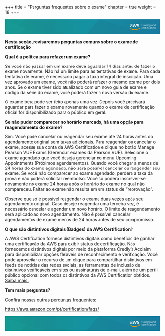 +++ 
title = "Perguntas frequentes sobre o exame" 
chapter = true 
weight = 18 
+++

<img src="images/logo-bar.png" alt="drawing"/>

**Nesta seção, revisaremos perguntas comuns sobre o exame de certificação**

**Qual é a política para refazer um exame?**

Se você não passar em um exame deve aguardar 14 dias antes de fazer o exame novamente. Não há um limite para as tentativas de exame. Para cada tentativa de exame, é necessário pagar a taxa integral de inscrição. Uma vez aprovado um exame, você não poderá refazer o mesmo exame por dois anos. Se o exame tiver sido atualizado com um novo guia de exame e código da série do exame, você poderá fazer a nova versão do exame.

O exame beta pode ser feito apenas uma vez. Depois você precisará aguardar para fazer o exame novamente quando o exame de certificação oficial for disponibilizado para o público em geral.

**Se não puder comparecer no horário marcado, há uma opção para reagendamento do exame?**

Sim. Você pode cancelar ou reagendar seu exame até 24 horas antes do agendamento original sem taxas adicionais. Para reagendar ou cancelar o exame, acesse sua conta da AWS Certification e clique no botão Manage Pearson VUE Exams (Gerenciar exames da Pearson VUE). Selecione o exame agendado que você deseja gerenciar no menu Upcoming Appointments (Próximos agendamentos). Quando você chegar a menos de 24 horas do exame agendado, não será possível cancelar ou reagendar seu exame. Se você não comparecer ao exame agendado, perderá a taxa da prova e não poderá solicitar reembolso. Você só poderá inscrever-se novamente no exame 24 horas após o horário do exame no qual não compareceu. Faltar ao exame não resulta em um status de “reprovação”.

Observe que só é possível reagendar o exame duas vezes após seu agendamento original. Caso deseje reagendar uma terceira vez, é necessário cancelar e agendar um novo horário. O limite de reagendamento será aplicado ao novo agendamento. Não é possível cancelar agendamentos de exame menos de 24 horas antes de seu compromisso.


**O que são distintivos digitais (Badges) da AWS Certification?**

A AWS Certification fornece distintivos digitais como benefício de ganhar uma certificação da AWS para exibir status de certificação. Nós fornecemos distintivos digitais por meio da plataforma Credly’s Acclaim para disponibilizar opções flexíveis de reconhecimento e verificação. Você pode aproveitar o recurso de um clique para compartilhar distintivos em feeds de notícias das redes sociais, as ferramentas de inclusão de distintivos verificáveis em sites ou assinaturas de e-mail, além de um perfil público opcional com todos os distintivos da AWS Certification obtidos. <a href="https://aws.amazon.com/pt/certification/certification-digital-badges/" target="_blank">Saiba mais.</a>

**Tem mais perguntas?**

Confira nossas outras perguntas frequentes:

<a href="https://aws.amazon.com/pt/certification/faqs/" target="_blank">https://aws.amazon.com/pt/certification/faqs/</a>

<img src="images/logo-bar.png" alt="drawing"/>